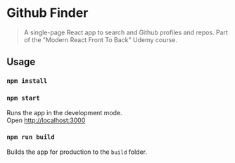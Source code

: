 # Github Finder

> A single-page React app to search and Github profiles and repos. Part of the "Modern React Front To Back" Udemy course.

## Usage

### `npm install`

### `npm start`

Runs the app in the development mode.<br>
Open [http://localhost:3000](http://localhost:3000)

### `npm run build`

Builds the app for production to the `build` folder.<br>
